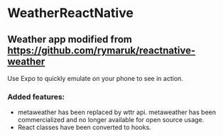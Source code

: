 # WeatherReactNative

## Weather app modified from https://github.com/rymaruk/reactnative-weather  
Use Expo to quickly emulate on your phone to see in action.

### Added features:  
- metaweather has been replaced by wttr api. metaweather has been commercialized and no longer available for open source usage. 
- React classes have been converted to hooks.
